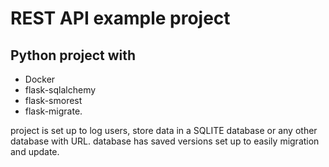 # REST API example project

## Python project with 
- Docker 
- flask-sqlalchemy 
- flask-smorest 
- flask-migrate.

project is set up to log users, store data in a SQLITE database or any other database with URL. 
database has saved versions set up to easily migration and update.
